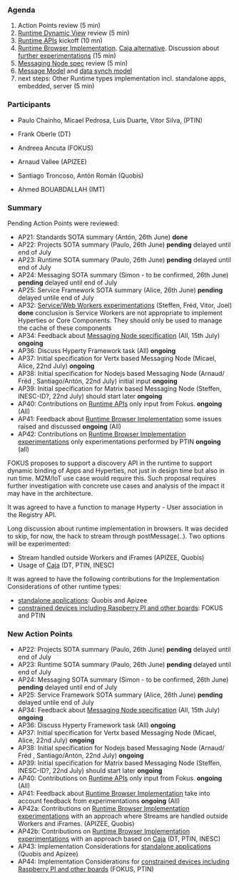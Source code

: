 ### Agenda

1. Action Points review (5 min)
1. [Runtime Dynamic View](../specs/runtime/readme.md) review (5 min)
1. [Runtime APIs](../specs/runtime/runtime-apis.md) kickoff (10 mn)
1. [Runtime Browser Implementation](../specs/runtime/implementation/browser-runtime.md). [Caja alternative](https://developers.google.com/caja/). Discussion about [further experimentations](../../tests/browser-runtime/readme.md) (15 min)
1. [Messaging Node spec](../specs/msg-node/readme.md) review (5 min)
1. [Message Model](https://github.com/reTHINK-project/architecture/tree/master/docs/datamodel/message) and [data synch model](https://github.com/reTHINK-project/architecture/tree/master/docs/datamodel/data-synch)
1. next steps: Other Runtime types implementation incl. standalone apps, embedded, server (5 min)

### Participants

* Paulo Chainho, Micael Pedrosa, Luis Duarte, Vitor Silva,  (PTIN)

* Frank Oberle (DT)
* Andreea Ancuta (FOKUS)

* Arnaud Vallee (APIZEE)
* Santiago Troncoso, Antón Román (Quobis)
* Ahmed BOUABDALLAH (IMT)

### Summary

Pending Action Points were reviewed:

* AP21: Standards SOTA summary (Antón, 26th June) **done**
* AP22: Projects SOTA summary (Paulo, 26th June) **pending** delayed until end of July
* AP23: Runtime SOTA summary (Paulo, 26th June) **pending** delayed until end of July
* AP24: Messaging SOTA summary (Simon - to be confirmed, 26th June) **pending** delayed until end of July
* AP25: Service Framework SOTA summary (Alice, 26th June) **pending** delayed untile end of July
* AP32: [Service/Web Workers experimentations](../../tests/workers/readme.md) (Steffen, Fréd, Vitor, Joel) **done** conclusion is Service Workers are not appropriate to implement Hyperties or Core Components. They should only be used to manage the cache of these components
* AP34: Feedback about [Messaging Node specification](../specs/msg-node/readme.md) (All, 15th July) **ongoing**
* AP36: Discuss Hyperty Framework task (All)  **ongoing**
* AP37: Initial specification for Vertx based Messaging Node (Micael, Alice, 22nd July)  **ongoing**
* AP38: Initial specification for Nodejs based Messaging Node (Arnaud/ Fréd , Santiago/Antón, 22nd July) initial input  **ongoing**
* AP39: Initial specification for Matrix based Messaging Node (Steffen, INESC-ID?, 22nd July) should start later **ongoing**
* AP40: Contributions on [Runtime APIs](../specs/runtime/runtime-apis.md) only input from Fokus. **ongoing** (All)
* AP41: Feedback about [Runtime Browser Implementation](../specs/runtime/browser-runtime.md) some issues raised and discussed **ongoing** (All)
* AP42: Contributions on [Runtime Browser Implementation experimentations](../../tests/browser-runtime/readme.md) only experimentations performed by PTIN **ongoing** (all)

FOKUS proposes to support a discovery API in the runtime to support dynamic binding of Apps and Hyperties, not just in design time but also in run time. M2M/IoT use case would require this. Such proposal requires further investigation with concrete use cases and analysis of the impact it may have in the architecture.

It was agreed to have a function to manage Hyperty - User association in the Registry API.

Long discussion about runtime implementation in browsers. It was decided to skip, for now, the hack to stream through postMessage(..). Two options will be experimented:
* Stream handled outside Workers and iFrames (APIZEE, Quobis)
* Usage of [Caja](https://developers.google.com/caja/) (DT, PTIN, INESC)

It was agreed to have the following contributions for the Implementation Considerations of other runtime types:
* [standalone applications](../specs/runtime/implementation/standalone-runtime.md): Quobis and Apizee
* [constrained devices including Raspberry PI and other boards](../specs/runtime/implementation/gw-runtime.md): FOKUS and PTIN

### New Action Points

* AP22: Projects SOTA summary (Paulo, 26th June) **pending** delayed until end of July
* AP23: Runtime SOTA summary (Paulo, 26th June) **pending** delayed until end of July
* AP24: Messaging SOTA summary (Simon - to be confirmed, 26th June) **pending** delayed until end of July
* AP25: Service Framework SOTA summary (Alice, 26th June) **pending** delayed untile end of July
* AP34: Feedback about [Messaging Node specification](../specs/msg-node/readme.md) (All, 15th July) **ongoing**
* AP36: Discuss Hyperty Framework task (All)  **ongoing**
* AP37: Initial specification for Vertx based Messaging Node (Micael, Alice, 22nd July)  **ongoing**
* AP38: Initial specification for Nodejs based Messaging Node (Arnaud/ Fréd , Santiago/Antón, 22nd July)  **ongoing**
* AP39: Initial specification for Matrix based Messaging Node (Steffen, INESC-ID?, 22nd July) should start later **ongoing**
* AP40: Contributions on [Runtime APIs](../specs/runtime/runtime-apis.md) only input from Fokus. **ongoing** (All)
* AP41: Feedback about [Runtime Browser Implementation](../specs/runtime/browser-runtime.md) take into account feedback from experimentations **ongoing** (All)
* AP42a: Contributions on [Runtime Browser Implementation experimentations](../../tests/browser-runtime/readme.md) with an approach where Streams are handled outside Workers and iFrames. (APIZEE, Quobis)
* AP42b: Contributions on [Runtime Browser Implementation experimentations](../../tests/browser-runtime/readme.md) with an approach based on [Caja](https://developers.google.com/caja/) (DT, PTIN, INESC)
* AP43: Implementation Considerations for [standalone applications](../specs/runtime/implementation/standalone-runtime.md) (Quobis and Apizee)
* AP44: Implementation Considerations for [constrained devices including Raspberry PI and other boards](../specs/runtime/implementation/gw-runtime.md) (FOKUS, PTIN)

